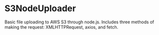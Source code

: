# S3NodeUploader
Basic file uploading to AWS S3 through node.js. Includes three methods of making the request: XMLHTTPRequest, axios, and fetch.
